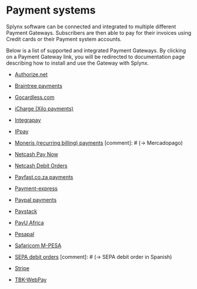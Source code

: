 Payment systems
===============

Splynx software can be connected and integrated to multiple different Payment Gateways. Subscribers  are then able to pay for their invoices using Credit cards or their Payment system accounts.

Below is a list of supported and integrated Payment Gateways. By clicking on a Payment Gateway link, you will be redirected to documentation page describing how to install and use the Gateway with Splynx.

* [Authorize.net](payment_systems/authorize/authorize.md)

* [Braintree payments](payment_systems/braintree/braintree.md)

* [Gocardless.com](payment_systems/gocardless/gocardless.md)

* [iCharge (Xilo payments)](payment_systems/iCharge/iCharge.md)

* [Integrapay](payment_systems/integrapay/integrapay.md)

* [IPpay](payment_systems/ippay/ippay.md)

* [Moneris (recurring billing) payments](payment_systems/moneris/moneris.md)
[comment]: # (→ Mercadopago)

* [Netcash Pay Now](payment_systems/netcash_pay_now/netcash_pay_now.md)

* [Netcash Debit Orders](payment_systems/netcash_do/netcash_do.md)

* [Payfast.co.za payments](payment_systems/payfast/payfast.md)

* [Payment-express](payment_systems/payment_express/payment_express.md)

* [Paypal payments](payment_systems/paypal/paypal.md)

* [Paystack](payment_systems/paystack/paystack.md)

* [PayU Africa](payment_systems/payu/payu.md)

* [Pesapal](payment_systems/pesapal/pesapal.md)

* [Safaricom M-PESA](payment_systems/mpesa/mpesa.md)

* [SEPA debit orders](payment_systems/sepa/sepa.md)
[comment]: # (→ SEPA debit order in Spanish)

* [Stripe](payment_systems/stripe/stripe.md)

* [TBK-WebPay](payment_systems/TBK-WebPay/TBK-WebPay.md)
